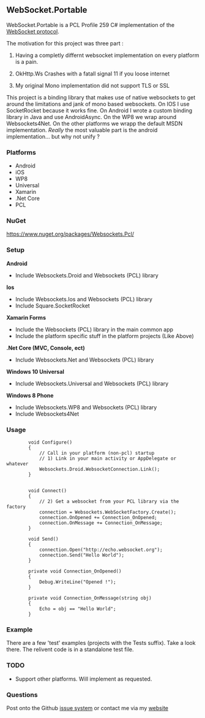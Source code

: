 ## WebSocket.Portable

WebSocket.Portable is a PCL Profile 259 C# implementation of the [WebSocket protocol](https://tools.ietf.org/html/rfc6455).


The motivation for this project was three part :

1) Having a completly differnt websocket implementation on every platform is a pain.

2) OkHttp.Ws Crashes with a fatall signal 11 if you loose internet

3) My original Mono implementation did not support TLS or SSL

This project is a binding library that makes use of native websockets to get around the limitations and jank of mono based websockets. On IOS I use SocketRocket because it works fine. On Android I wrote a custom binding library in Java and use AndroidAsync. On the WP8 we wrap around Websockets4Net. On the other platforms we wrapp the default MSDN implementation. *Really* the most valuable part is the android implementation... but why not unify ?

### Platforms

- Android
- iOS
- WP8
- Universal
- Xamarin
- .Net Core 
- PCL


### NuGet

https://www.nuget.org/packages/Websockets.Pcl/

### Setup

**Android**
- Include Websockets.Droid and Websockets (PCL) library

**Ios**
- Include Websockets.Ios and Websockets (PCL) library
- Include Square.SocketRocket

**Xamarin Forms**
- Include the Websockets (PCL) library in the main common app
- Include the platform specific stuff in the platform projects (Like Above)

**.Net Core (MVC, Console, ect)**
- Include Websockets.Net and Websockets (PCL) library

**Windows 10 Universal**
- Include Websockets.Universal and Websockets (PCL) library

**Windows 8 Phone**
- Include Websockets.WP8 and Websockets (PCL) library
- Include Websockets4Net


### Usage

`````
        void Configure()
        {
            // Call in your platform (non-pcl) startup            
            // 1) Link in your main activity or AppDelegate or whatever
            Websockets.Droid.WebsocketConnection.Link();
        }
        
        
        void Connect()
        {
            // 2) Get a websocket from your PCL library via the factory
            connection = Websockets.WebSocketFactory.Create();
            connection.OnOpened += Connection_OnOpened;
            connection.OnMessage += Connection_OnMessage;
        }

        void Send()
        {            
            connection.Open("http://echo.websocket.org");
            connection.Send("Hello World");
        }

        private void Connection_OnOpened()
        {
            Debug.WriteLine("Opened !");
        }

        private void Connection_OnMessage(string obj)
        {
            Echo = obj == "Hello World";
        }
`````

### Example

There are a few 'test' examples (projects with the Tests suffix). Take a look there. The relivent code is in a standalone test file.

### TODO

- Support other platforms. Will implement as requested.


### Questions

Post onto the Github [issue system](https://github.com/NVentimiglia/WebSocket.PCL) or contact me via my [website](http://avariceonline.com)
